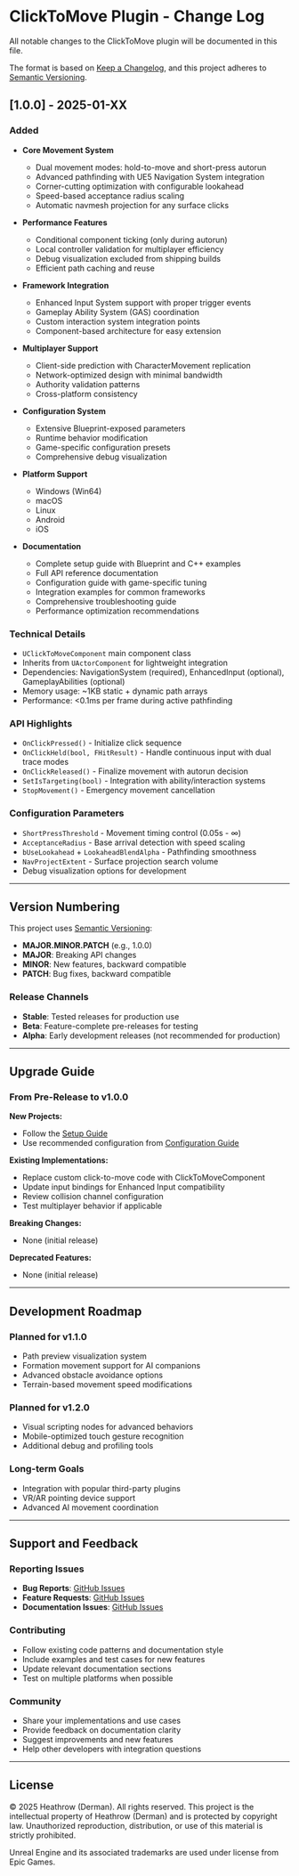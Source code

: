 # ClickToMove Plugin - Change Log

All notable changes to the ClickToMove plugin will be documented in this file.

The format is based on [Keep a Changelog](https://keepachangelog.com/en/1.0.0/),
and this project adheres to [Semantic Versioning](https://semver.org/spec/v2.0.0.html).

## [1.0.0] - 2025-01-XX

### Added
- **Core Movement System**
  - Dual movement modes: hold-to-move and short-press autorun
  - Advanced pathfinding with UE5 Navigation System integration
  - Corner-cutting optimization with configurable lookahead
  - Speed-based acceptance radius scaling
  - Automatic navmesh projection for any surface clicks

- **Performance Features**
  - Conditional component ticking (only during autorun)
  - Local controller validation for multiplayer efficiency
  - Debug visualization excluded from shipping builds
  - Efficient path caching and reuse

- **Framework Integration**
  - Enhanced Input System support with proper trigger events
  - Gameplay Ability System (GAS) coordination
  - Custom interaction system integration points
  - Component-based architecture for easy extension

- **Multiplayer Support**
  - Client-side prediction with CharacterMovement replication
  - Network-optimized design with minimal bandwidth
  - Authority validation patterns
  - Cross-platform consistency

- **Configuration System**
  - Extensive Blueprint-exposed parameters
  - Runtime behavior modification
  - Game-specific configuration presets
  - Comprehensive debug visualization

- **Platform Support**
  - Windows (Win64)
  - macOS
  - Linux
  - Android
  - iOS

- **Documentation**
  - Complete setup guide with Blueprint and C++ examples
  - Full API reference documentation
  - Configuration guide with game-specific tuning
  - Integration examples for common frameworks
  - Comprehensive troubleshooting guide
  - Performance optimization recommendations

### Technical Details
- `UClickToMoveComponent` main component class
- Inherits from `UActorComponent` for lightweight integration
- Dependencies: NavigationSystem (required), EnhancedInput (optional), GameplayAbilities (optional)
- Memory usage: ~1KB static + dynamic path arrays
- Performance: <0.1ms per frame during active pathfinding

### API Highlights
- `OnClickPressed()` - Initialize click sequence
- `OnClickHeld(bool, FHitResult)` - Handle continuous input with dual trace modes
- `OnClickReleased()` - Finalize movement with autorun decision
- `SetIsTargeting(bool)` - Integration with ability/interaction systems
- `StopMovement()` - Emergency movement cancellation

### Configuration Parameters
- `ShortPressThreshold` - Movement timing control (0.05s - ∞)
- `AcceptanceRadius` - Base arrival detection with speed scaling
- `bUseLookahead` + `LookaheadBlendAlpha` - Pathfinding smoothness
- `NavProjectExtent` - Surface projection search volume
- Debug visualization options for development

---

## Version Numbering

This project uses [Semantic Versioning](https://semver.org/):

- **MAJOR.MINOR.PATCH** (e.g., 1.0.0)
- **MAJOR**: Breaking API changes
- **MINOR**: New features, backward compatible
- **PATCH**: Bug fixes, backward compatible

### Release Channels

- **Stable**: Tested releases for production use
- **Beta**: Feature-complete pre-releases for testing
- **Alpha**: Early development releases (not recommended for production)

---

## Upgrade Guide

### From Pre-Release to v1.0.0

**New Projects:**
- Follow the [Setup Guide](Documentation/Setup-Guide.md)
- Use recommended configuration from [Configuration Guide](Documentation/Configuration-Guide.md)

**Existing Implementations:**
- Replace custom click-to-move code with ClickToMoveComponent
- Update input bindings for Enhanced Input compatibility
- Review collision channel configuration
- Test multiplayer behavior if applicable

**Breaking Changes:**
- None (initial release)

**Deprecated Features:**
- None (initial release)

---

## Development Roadmap

### Planned for v1.1.0
- Path preview visualization system
- Formation movement support for AI companions
- Advanced obstacle avoidance options
- Terrain-based movement speed modifications

### Planned for v1.2.0
- Visual scripting nodes for advanced behaviors
- Mobile-optimized touch gesture recognition
- Additional debug and profiling tools

### Long-term Goals
- Integration with popular third-party plugins
- VR/AR pointing device support
- Advanced AI movement coordination

---

## Support and Feedback

### Reporting Issues
- **Bug Reports**: [GitHub Issues](https://github.com/DermanDanisman/GAS-RPG-TopDown/issues)
- **Feature Requests**: [GitHub Issues](https://github.com/DermanDanisman/GAS-RPG-TopDown/issues)
- **Documentation Issues**: [GitHub Issues](https://github.com/DermanDanisman/GAS-RPG-TopDown/issues)

### Contributing
- Follow existing code patterns and documentation style
- Include examples and test cases for new features
- Update relevant documentation sections
- Test on multiple platforms when possible

### Community
- Share your implementations and use cases
- Provide feedback on documentation clarity
- Suggest improvements and new features
- Help other developers with integration questions

---

## License

© 2025 Heathrow (Derman). All rights reserved. This project is the intellectual property of Heathrow (Derman) and is protected by copyright law. Unauthorized reproduction, distribution, or use of this material is strictly prohibited.

Unreal Engine and its associated trademarks are used under license from Epic Games.